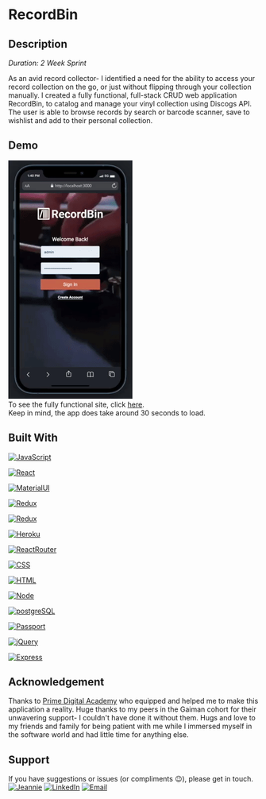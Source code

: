 # RecordBin

## Description
_Duration: 2 Week Sprint_

As an avid record collector- I identified a need for the ability to access your record collection on the go, or just without flipping through your collection manually. I created a fully functional, full-stack CRUD web application RecordBin, to catalog and manage your vinyl collection using Discogs API. The user is able to browse records by search or barcode scanner, save to wishlist and add to their personal collection.

## Demo

![Alt Text](recordbin.gif)
</br>
To see the fully functional site, click [here](https://desolate-spire-23251.herokuapp.com/#/).
</br>
Keep in mind, the app does take around 30 seconds to load.  

## Built With

[![JavaScript](https://img.shields.io/badge/JavaScript-F7DF1E?style=for-the-badge&logo=javascript&logoColor=black)]()

[![React](https://img.shields.io/badge/React-20232A?style=for-the-badge&logo=react&logoColor=61DAFB)]()

[![MaterialUI](https://img.shields.io/badge/Material--UI-0081CB?style=for-the-badge&logo=material-ui&logoColor=white)]()

[![Redux](https://img.shields.io/badge/Redux-593D88?style=for-the-badge&logo=redux&logoColor=white)]()

[![Redux](https://img.shields.io/badge/Redux--Sagas-20232A?style=for-the-badge&logo=reduxsaga&logoColor=61DAFB)]()

[![Heroku](https://img.shields.io/badge/Heroku-430098?style=for-the-badge&logo=heroku&logoColor=white)]()

[![ReactRouter](https://img.shields.io/badge/React_Router-CA4245?style=for-the-badge&logo=react-router&logoColor=white)]()

[![CSS](https://img.shields.io/badge/CSS-239120?&style=for-the-badge&logo=css3&logoColor=white)]()

[![HTML](https://img.shields.io/badge/HTML5-E34F26?style=for-the-badge&logo=html5&logoColor=white)]()

[![Node](https://img.shields.io/badge/Node.js-43853D?style=for-the-badge&logo=node.js&logoColor=white)]()

[![postgreSQL](https://img.shields.io/badge/PostgreSQL-316192?style=for-the-badge&logo=postgresql&logoColor=white)]()

[![Passport](https://img.shields.io/badge/Passport.js-20232A?style=for-the-badge)]()

[![jQuery](https://img.shields.io/badge/jQuery-0769AD?style=for-the-badge&logo=jquery&logoColor=white)]()

[![Express](https://img.shields.io/badge/Express.js-404D59?style=for-the-badge)]()

## Acknowledgement
Thanks to [Prime Digital Academy](www.primeacademy.io) who equipped and helped me to make this application a reality. Huge thanks to my peers in the Gaiman cohort for their unwavering support- I couldn't have done it without them. Hugs and love to my friends and family for being patient with me while I immersed myself in the software world and had little time for anything else. 

## Support
If you have suggestions or issues (or compliments 😉), please get in touch. 
<br/>
[![Jeannie](https://img.shields.io/badge/-jeannie.dev-yellowgreen?style=for-the-badge)](https://www.jeannie.dev) 
[![LinkedIn](https://img.shields.io/badge/-LinkedIn-blue?style=for-the-badge&logo=linkedin)](https://linkedin.com/in/JeannieBranstrator) 
[![Email](https://img.shields.io/badge/-gmail-orange?style=for-the-badge&logo=gmail)](mailto:jmbranstrator@gmail.com) 
